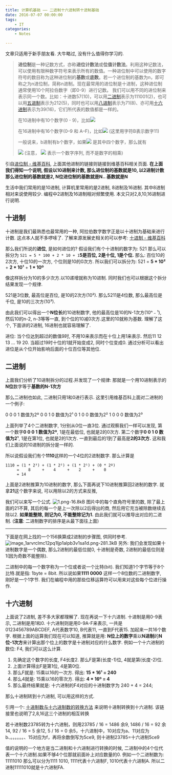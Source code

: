 ```yaml
---
title: 计算机基础 —— 二进制十六进制转十进制基础
date: 2016-07-07 00:00:00
tags:
	- IT
categories:
	- Notes 

---
```




文章只适用于新手朋友看. 大牛略过, 没有什么值得你学习的.

<!-- more -->

> **进位制**是一种记数方式，亦称**进位计数法**或**位值计数法**。利用这种记数法，可以使用有限种数字符号来表示所有的数值。一种进位制中可以使用的数字符号的数目称为这种进位制的**基数**或**底数**。若一个进位制的基数为n，即可称之为n进位制，简称n进制。现在最常用的进位制是十进制，这种进位制通常使用10个阿拉伯数字（即0-9）进行记数。
> 我们可以用不同的进位制来表示同一个数。比如：十进数57(10)，可以用[二进制][1]表示为111001(2)，也可以用[五进制][2]表示为212(5)，同时也可以用[八进制][3]表示为71(8)、亦可用[十六进制][4]表示为39(16)，它们所代表的数值都是一样的。
>
> 在10进制中有10个数字(0 - 9)，比如![](/images/2018-05-29-173808.png)
>
> 在16进制中有16个数字(0–9 和 A–F)，比如![](/images/2018-05-29-173810.png)  (这里用字符B表示数字11)
>
> 一般说来，b进制有b个数字，如果![](/images/2018-05-29-173811.png) 是其中四个数字，那么就有
>
> ![](/images/2018-05-29-173812.png) (注意， ![](/images/2018-05-29-173813.png) 表示一个数字序列, 而不是数字的相乘)

引自[进位制 - 维基百科][10], 上面其他进制的链接则链接到维基百科相关页面.
**在上面我们得知一个说明, 假设以10进制来计数, 那么进位制的基数就是10, 以2进制计数那么进位制的基数就是2, N位进位制的基数就是N.. 基数就是N**

生活中我们常用的是10进制, 计算机里常用的是2进制, 8进制及16进制. 其中8进制相对来说使用较少. 编程中2进制及16进制相对频繁使用.
本文只对2,8,10,16进制进行说明.

## 十进制
十进制是我们最熟悉也最常用的一种, 阿拉伯数字数字正是以十进制为基础来进行计数.
这点本人就不多啰嗦了. 了解来源发展史相关的可以参考: [十进制 - 维基百科][11]

那么我们所说的**进位**, 是如何进位的? 
假设我们有个十进制的数字为: 521
那么可以拆分为 `521 = 5 * 100 + 2 * 10 + 1`**5是百位, 2是十位, 1是个位.**
那么: 百位10的2次方, 十位10的一次方, 个位则是10的0次方.
所以我们可以拆分为:
521 = **5 * 10²** + **2 * 10¹** + **1 * 10º**

像这样拆分为10的多少次方.以10递增就称为10进制.
同时我们也可以根据这个拆分结果发现一个规律.
> 
521是3位数, 最高位是百位, 是10的2次方(10²).
那么5211是4位数, 那么最高位是千位, 是10的三次方(10³).
> 
由此我们可以得出一个**N位长**的10进制数字, 他的最高位是10的N-1次方(10ⁿ﹣¹), 然后10的n-2, n-3等等一直, 到个位的10减0次方.这里的10就称为基数.
理解了这个, 下面讲的2进制, 16进制也就容易理解了.


进位: 当个位达到超过的数值9时, 不用10来表示而在十位上用1来表示. 然后11 12 13 ... 19 20.  当超过19时十位的1就开始变成2, 同时个位变成0. 通过分析可以看出进位是从个位开始影响后面的十位百位等其他位.



## 二进制
上面我们分析了10进制拆分的过程.并发现了一个规律:
那就是一个用10进制表示的**N位**数字等于**基数的N-1次方**

那么二进制也如此, 二进制只用1和0进行表示.
这里引用维基百科上面对二进制的一个例子:
> 
0 0 0 1 数值为2º
0 0 1 0 数值为2¹
0 1 0 0 数值为2²
1 0 0 0 数值为2³

上面列举了4个二进制数字, 1分别从0位一直3位.
通过观察我们一样可以发现, 
第一个数字**0 0 0 1 数值为2º**, 1是在最低位, 也就是2的0次方.
第二个数字**0 0 1 0 数值为2¹**, 1是在第1位, 也就是2的1次方.
一直到最后的1到了最高是**2的3次方.** 这和我们上面说的10进制的拆分是一样的.

所以说假设我们有个**1110**这样的一个4位的2进制数字.
那么计算是
```
1110 = (1 * 2³) + (1 * 2²) + (1 * 2¹) + (0 * 2º)
     =    8     +    4     +    2     +    0
     = 14
```

上面是2进制推算为10进制的数字, 那么下面再说下10进制推算回2进制的数字.
就拿**21**这个数字来说, 可以用除以2的方式来反推, 

我们可以来写一个公式.
![1.png-16.8kB](/images/2018-05-29-173814.png)
图片中的每个直角符号里的数, 除了最上面的21不算,  其后的每一个是上一次除以2后得出的商, 然后用它充当被除数继续去除以2. **如果能整除, 则记为0, 不能整除记为1.** 由此我们就可以推导出对应的二进制. (**注意**: 二进制数字的排序是从最下面往上面)

---

下面是在网上找的一个156换算成2进制的步骤图, 供同时参考.
![image_1arvrclmc12pq1ljp1alpb3v1sa1d.png-281.3kB](/images/2018-05-29-173816.png)
另外: 我们会发现如果十进制数字是一个偶数, 那么2进制的最低位就0, 十进制是奇数, 2进制的最低位则是1(因为奇数不能整除).

二进制中的每一个数字称为一个位或者说一个比特(bit).
我们知道1个字节等于8个比特.就是指: 1byte = 8bit.
所以说如果**1111 0000** 这样一个8位数的二进制数字, 刚好是一个1字节.
我们在编程中用的那些位移运算符可以用来对这些每个位进行操作.


## 十六进制
上面说了2进制, 差不多大家都理解了. 现在再说一下十六进制.
十进制是用0-9表示, 二进制是用1和0.
十六进制则是用0-9A-F来表示, 一共是 0123456789ABCDEF, A代表数字10, B代表11, 一直到F代表15. 加起来一共16个数字.
根据上面的运算我们现在可以知道, 推算就是用: **N位上的数字**乘以**N进制**的**N位-1次方**来计算出那个位上的数字是十进制对应的什么数字.
例如一个十六进制的数位: F4, 我们可以这么计算.

1. 先确定这个数字的长度, F4长度2. 那么F是第(长度-1)位, 4就是第(长度-2)位.
2. 上面计算得出F是第1位, 4是第0位. 
3. 那么F就是: 15乘以16的一次方. 得出: **15 * 16¹ = 240**
4. 那么4就是: 15乘以16的零次方. 得出: **4 * 16º = 4**
5. 那么最终结果就是: 十六进制的F4对应的十进制数字为 240 + 4 = 244;

那么十进制转到十六进制, 可以用这样的方式.
> 
引用一个: [十进制数与十六进制数的转换方法][14] 来说明十进制转换到十六进制. 该链接里也说明了2,8,16这三个进制的相互转换
> 
若十进制数23785转为十六进制，则用23785 / 16 = 1486 余9, 1486 / 16 = 92 余14, 92 / 16 = 5 余12, 5 / 16 = 0 余5，十六进制中，10对应为a、11对应为b、。。。。。。、15对应为f，再将余数倒写为5ce9, 则十进制23785=十六进制5ce9

值的说明的一个地方是当二进制和十六进制进行转换的时候, 二进制中的4个位代表一个十六进制.如果不够4个位那就前面补上对应数量的0.
例如一个二进制数为: 11111010 那么可以分为1111 1010, 1111代表十六进制F, 1010代表十六进制A. 所以二进制11111010就是十六进制FA.

[1]: https://zh.wikipedia.org/wiki/%E4%BA%8C%E8%BF%9B%E5%88%B6
[2]: https://zh.wikipedia.org/wiki/%E4%BA%94%E9%80%B2%E4%BD%8D
[3]: https://zh.wikipedia.org/wiki/%E5%85%AB%E8%BF%9B%E5%88%B6
[4]: https://zh.wikipedia.org/wiki/%E5%8D%81%E5%85%AD%E8%BF%9B%E5%88%B6

[10]: https://zh.wikipedia.org/wiki/%E8%BF%9B%E4%BD%8D%E5%88%B6
[11]: https://zh.wikipedia.org/wiki/%E5%8D%81%E8%BF%9B%E5%88%B6


[14]: http://wenku.baidu.com/link?url=j_DtHJRTDIF4cHiOKrYxWLB6Y6XKNFs34F6m7eVHJniB9xB54LyGnVZrmS6GO9Q2ddUO7TcLtaOTUZzA--UESR3tSHN3cY09L7UOOWfXeZm
